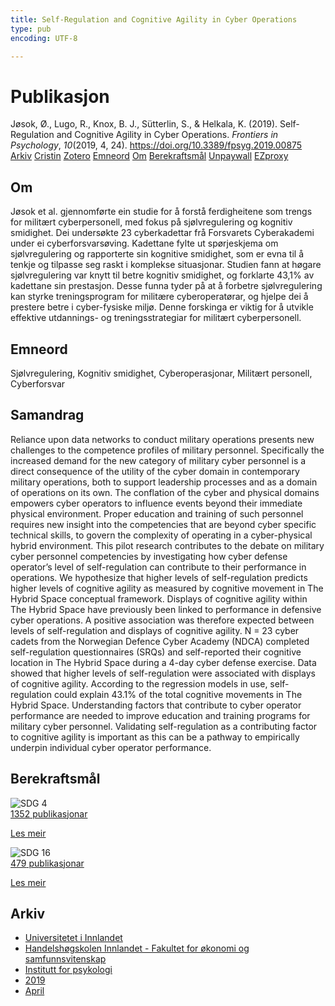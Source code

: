 ```yaml
---
title: Self-Regulation and Cognitive Agility in Cyber Operations
type: pub
encoding: UTF-8

---
```

<h1>Publikasjon</h1>
<article id="csl-bib-container-VH4XLXZ3" class="csl-bib-container">
  <div class="csl-bib-body"> <div class="csl-entry">Jøsok, Ø., Lugo, R., Knox, B. J., Sütterlin, S., &#38; Helkala, K. (2019). Self-Regulation and Cognitive Agility in Cyber Operations. <i>Frontiers in Psychology</i>, <i>10</i>(2019, 4, 24). <a href="https://doi.org/10.3389/fpsyg.2019.00875">https://doi.org/10.3389/fpsyg.2019.00875</a></div> </div>
  <div class="csl-bib-buttons">
    <a href="#taxonomy-article-VH4XLXZ3" alt="archive" class="csl-bib-button">Arkiv</a>
    <a href="https://app.cristin.no/results/show.jsf?id=1691375" alt="Cristin" class="csl-bib-button">Cristin</a>
    <a href="http://zotero.org/groups/5881554/items/VH4XLXZ3" alt="Zotero" class="csl-bib-button">Zotero</a>
    <a href="#keywords-article-VH4XLXZ3" alt="keywords" class="csl-bib-button">Emneord</a>
    <a href="#about-article-VH4XLXZ3" alt="about_pub" class="csl-bib-button">Om</a>
    <a href="#sdg-article-VH4XLXZ3" alt="sdg" class="csl-bib-button">Berekraftsmål</a>
    <a href="https://www.frontiersin.org/articles/10.3389/fpsyg.2019.00875/pdf" alt="Unpaywall" class="csl-bib-button">Unpaywall</a>
    <a href="https://www.frontiersin.org/articles/10.3389/fpsyg.2019.00875/pdf" alt="EZproxy" class="csl-bib-button">EZproxy</a>
  </div>
  <div id="csl-bib-meta-container-VH4XLXZ3"></div>
</article>
<div id="csl-bib-meta-VH4XLXZ3" class="csl-bib-meta">
  <article id="about-article-VH4XLXZ3" class="about_pub-article">
    <h1>Om</h1>
    Jøsok et al. gjennomførte ein studie for å forstå ferdigheitene som trengs for militært cyberpersonell, med fokus på sjølvregulering og kognitiv smidighet. Dei undersøkte 23 cyberkadettar frå Forsvarets Cyberakademi under ei cyberforsvarsøving. Kadettane fylte ut spørjeskjema om sjølvregulering og rapporterte sin kognitive smidighet, som er evna til å tenkje og tilpasse seg raskt i komplekse situasjonar. Studien fann at høgare sjølvregulering var knytt til betre kognitiv smidighet, og forklarte 43,1% av kadettane sin prestasjon. Desse funna tyder på at å forbetre sjølvregulering kan styrke treningsprogram for militære cyberoperatørar, og hjelpe dei å prestere betre i cyber-fysiske miljø. Denne forskinga er viktig for å utvikle effektive utdannings- og treningsstrategiar for militært cyberpersonell.
  </article>
  <article id="keywords-article-VH4XLXZ3" class="keywords-article">
    <h1>Emneord</h1>
    Sjølvregulering, Kognitiv smidighet, Cyberoperasjonar, Militært personell, Cyberforsvar
  </article>
  <article id="abstract-article-VH4XLXZ3" class="abstract-article">
    <h1>Samandrag</h1>
    Reliance upon data networks to conduct military operations presents new challenges to the competence profiles of military personnel. Specifically the increased demand for the new category of military cyber personnel is a direct consequence of the utility of the cyber domain in contemporary military operations, both to support leadership processes and as a domain of operations on its own. The conflation of the cyber and physical domains empowers cyber operators to influence events beyond their immediate physical environment. Proper education and training of such personnel requires new insight into the competencies that are beyond cyber specific technical skills, to govern the complexity of operating in a cyber-physical hybrid environment. This pilot research contributes to the debate on military cyber personnel competencies by investigating how cyber defense operator’s level of self-regulation can contribute to their performance in operations. We hypothesize that higher levels of self-regulation predicts higher levels of cognitive agility as measured by cognitive movement in The Hybrid Space conceptual framework. Displays of cognitive agility within The Hybrid Space have previously been linked to performance in defensive cyber operations. A positive association was therefore expected between levels of self-regulation and displays of cognitive agility. N = 23 cyber cadets from the Norwegian Defence Cyber Academy (NDCA) completed self-regulation questionnaires (SRQs) and self-reported their cognitive location in The Hybrid Space during a 4-day cyber defense exercise. Data showed that higher levels of self-regulation were associated with displays of cognitive agility. According to the regression models in use, self-regulation could explain 43.1% of the total cognitive movements in The Hybrid Space. Understanding factors that contribute to cyber operator performance are needed to improve education and training programs for military cyber personnel. Validating self-regulation as a contributing factor to cognitive agility is important as this can be a pathway to empirically underpin individual cyber operator performance.
  </article>
  <article id="sdg-article-VH4XLXZ3" class="sdg-article">
    <h1>Berekraftsmål</h1>
    <div class="sdg-container"><div id="sdg4" class="sdg">
        <img src="{{< params subfolder >}}images/sdg/sdg04_nn.png" class="image" alt="SDG 4">
        <div class="sdg-overlay">
          <a href="{{< params subfolder >}}nn/archive/?sdg=4#archive" class="sdg-publication-count"><span>1352</span> publikasjonar</a>
          <p><a href="https://fn.no/om-fn/fns-baerekraftsmaal/god-utdanning?lang=nno-NO" class="sdg-read-more">Les meir</a></p>
        </div>
      </div> <div id="sdg16" class="sdg">
        <img src="{{< params subfolder >}}images/sdg/sdg16_nn.png" class="image" alt="SDG 16">
        <div class="sdg-overlay">
          <a href="{{< params subfolder >}}nn/archive/?sdg=16#archive" class="sdg-publication-count"><span>479</span> publikasjonar</a>
          <p><a href="https://fn.no/om-fn/fns-baerekraftsmaal/fred-rettferdighet-og-velfungerende-institusjoner?lang=nno-NO" class="sdg-read-more">Les meir</a></p>
        </div>
      </div></div>
  </article>
  <article id="taxonomy-article-VH4XLXZ3" class="taxonomy-article">
    <h1>Arkiv</h1>
    <ul>
      <li><a href="{{< params subfolder >}}nn/archive/?key=3DCRN523">Universitetet i Innlandet</a></li>
      <li><a href="{{< params subfolder >}}nn/archive/?key=DU8Q9LN9">Handelshøgskolen Innlandet - Fakultet for økonomi og samfunnsvitenskap</a></li>
      <li><a href="{{< params subfolder >}}nn/archive/?key=KTD9NXA8">Institutt for psykologi</a></li>
      <li><a href="{{< params subfolder >}}nn/archive/?key=37B43Z6Y">2019</a></li>
      <li><a href="{{< params subfolder >}}nn/archive/?key=GTQEEE82">April</a></li>
    </ul>
  </article>
</div>

